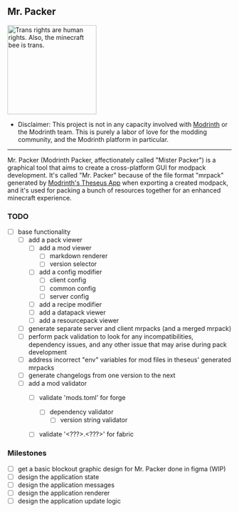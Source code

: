 
## Mr. Packer

<img src="https://pbs.twimg.com/media/Ex0_hK_WYAEKa4w?format=png&name=small" width="200px" alt="Trans rights are human rights. Also, the minecraft bee is trans."></img>

* Disclaimer: This project is not in any capacity involved with
[Modrinth](https://modrinth.com/) or the Modrinth team. This is
purely a labor of love for the modding community, and the Modrinth
platform in particular.

<hr />

Mr. Packer (Modrinth Packer, affectionately called "Mister Packer") is a graphical tool that
aims to create a cross-platform GUI for modpack development. It's called "Mr. Packer" because
of the file format "mrpack" generated by
[Modrinth's Theseus App](https://github.com/modrinth/code/blob/main/apps/app/README.md)
when exporting a created modpack, and it's used for packing a bunch of resources together
for an enhanced minecraft experience.

### TODO

- [ ] base functionality
    - [ ] add a pack viewer
        - [ ] add a mod viewer
            - [ ] markdown renderer
            - [ ] version selector
        - [ ] add a config modifier
            - [ ] client config
            - [ ] common config
            - [ ] server config
        - [ ] add a recipe modifier
        - [ ] add a datapack viewer
        - [ ] add a resourcepack viewer
    - [ ] generate separate server and client mrpacks (and a merged mrpack)
    - [ ] perform pack validation to look for any incompatibilities, dependency issues,
          and any other issue that may arise during pack development
    - [ ] address incorrect "env" variables for mod files in theseus' generated mrpacks
    - [ ] generate changelogs from one version to the next
    - [ ] add a mod validator
        - [ ] validate 'mods.toml' for forge
            - [ ] dependency validator
                - [ ] version string validator
        - [ ] validate '\<???>.\<???>' for fabric



### Milestones

- [ ] get a basic blockout graphic design for Mr. Packer done in figma (WIP)
- [ ] design the application state
- [ ] design the application messages
- [ ] design the application renderer
- [ ] design the application update logic
